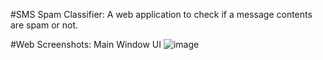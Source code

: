 #SMS Spam Classifier:
A web application to check if a message contents are spam or not.

#Web Screenshots:
Main Window UI ![image](https://github.com/Nivi6114/SMS-Spam-Classifier/assets/134807378/53167e4f-683c-44e6-9659-69d77be44fc8)
